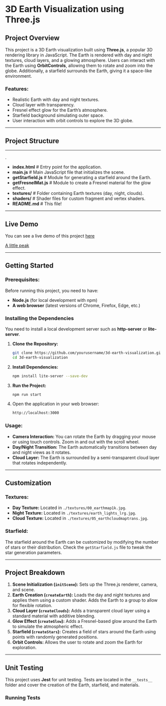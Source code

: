 # 3D Earth Visualization using Three.js

## Project Overview
This project is a 3D Earth visualization built using **Three.js**, a popular 3D rendering library in JavaScript. The Earth is rendered with day and night textures, cloud layers, and a glowing atmosphere. Users can interact with the Earth using **OrbitControls**, allowing them to rotate and zoom into the globe. Additionally, a starfield surrounds the Earth, giving it a space-like environment.

### Features:
- Realistic Earth with day and night textures.
- Cloud layer with transparency.
- Fresnel effect glow for the Earth’s atmosphere.
- Starfield background simulating outer space.
- User interaction with orbit controls to explore the 3D globe.

---

## Project Structure

---
.
- **index.html**          # Entry point for the application.
- **main.js**             # Main JavaScript file that initializes the scene.
- **getStarfield.js**     # Module for generating a starfield around the Earth.
- **getFresnelMat.js**   # Module to create a Fresnel material for the glow effect.
- **textures/**           # Folder containing Earth textures (day, night, clouds).
- **shaders/**            # Shader files for custom fragment and vertex shaders.
- **README.md**           # This file!


---

## Live Demo
You can see a live demo of this project [here](https://beagas.github.io/Earth-Visualization-GitHub/) 

[A little peak](./Earth-Visualization-GitHub/earth.gif)

---

## Getting Started

### Prerequisites:
Before running this project, you need to have:

- **Node.js** (for local development with npm)
- **A web browser** (latest versions of Chrome, Firefox, Edge, etc.)

### Installing the Dependencies
You need to install a local development server such as **http-server** or **lite-server**.

1. **Clone the Repository:**
    ```bash
    git clone https://github.com/yourusername/3d-earth-visualization.git
    cd 3d-earth-visualization
    ```
2. **Install Dependencies:**
    ```bash
    npm install lite-server --save-dev
    ```
3. **Run the Project:**
    ```bash
    npm run start
    ```
4. Open the application in your web browser:
    ```bash
    http://localhost:3000
    ```

### Usage:
- **Camera Interaction:** You can rotate the Earth by dragging your mouse or using touch controls. Zoom in and out with the scroll wheel.
- **Day/Night Transition:** The Earth automatically transitions between day and night views as it rotates.
- **Cloud Layer:** The Earth is surrounded by a semi-transparent cloud layer that rotates independently.

---

## Customization

### Textures:
- **Day Texture:** Located in `./textures/00_earthmap1k.jpg`.
- **Night Texture:** Located in `./textures/earth_lights_lrg.jpg`.
- **Cloud Texture:** Located in `./textures/05_earthcloudmaptrans.jpg`.

### Starfield:
The starfield around the Earth can be customized by modifying the number of stars or their distribution. Check the `getStarfield.js` file to tweak the star generation parameters.

---

## Project Breakdown
1. **Scene Initialization (`initScene`):** Sets up the Three.js renderer, camera, and scene.
2. **Earth Creation (`createEarth`):** Loads the day and night textures and applies them using a custom shader. Adds the Earth to a group to allow for flexible rotation.
3. **Cloud Layer (`createClouds`):** Adds a transparent cloud layer using a standard material with additive blending.
4. **Glow Effect (`createGlow`):** Adds a Fresnel-based glow around the Earth to simulate the atmospheric effect.
5. **Starfield (`createStars`):** Creates a field of stars around the Earth using points with randomly generated positions.
6. **Orbit Controls:** Allows the user to rotate and zoom the Earth for exploration.

---

## Unit Testing
This project uses **Jest** for unit testing. Tests are located in the `__tests__` folder and cover the creation of the Earth, starfield, and materials.

### Running Tests
```bash
